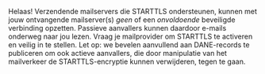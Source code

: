Helaas! Verzendende mailservers die STARTTLS ondersteunen, kunnen met jouw ontvangende mailserver(s) *geen* of een *onvoldoende* beveiligde verbinding opzetten. Passieve aanvallers kunnen daardoor e-mails onderweg naar jou lezen. Vraag je mailprovider om STARTTLS te activeren en veilig in te stellen. Let op: we bevelen aanvullend aan DANE-records te publiceren om ook actieve aanvallers, die door manipulatie van het mailverkeer de STARTTLS-encryptie kunnen verwijderen, tegen te gaan.
